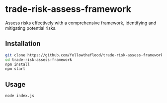 # trade-risk-assess-framework

Assess risks effectively with a comprehensive framework, identifying and mitigating potential risks.

## Installation

```bash
git clone https://github.com/followtheflood/trade-risk-assess-framework.git
cd trade-risk-assess-framework
npm install
npm start
```

## Usage
```bash
node index.js
```
